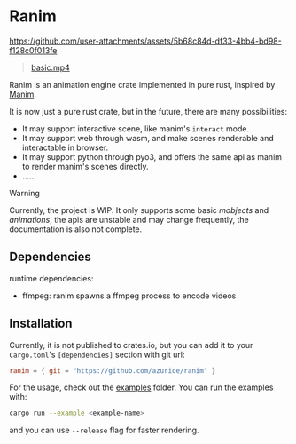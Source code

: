 # Ranim

https://github.com/user-attachments/assets/5b68c84d-df33-4bb4-bd98-f128c0f013fe

> [basic.mp4](./assets/basic.mp4)

Ranim is an animation engine crate implemented in pure rust, inspired by [Manim](https://github.com/3b1b/manim/tree/master).

It is now just a pure rust crate, but in the future, there are many possibilities:
- It may support interactive scene, like manim's `interact` mode.
- It may support web through wasm, and make scenes renderable and interactable in browser.
- It may support python through pyo3, and offers the same api as manim to render manim's scenes directly.
- ......

> [!WARNING]
> Currently, the project is WIP. It only supports some basic *mobjects* and *animations*, the apis are unstable and may change frequently, the documentation is also not complete.

## Dependencies

runtime dependencies:
- ffmpeg: ranim spawns a ffmpeg process to encode videos

## Installation

Currently, it is not published to crates.io, but you can add it to your `Cargo.toml`'s `[dependencies]` section with git url:

```toml
ranim = { git = "https://github.com/azurice/ranim" }
```

For the usage, check out the [examples](./examples) folder. You can run the examples with:

```bash
cargo run --example <example-name>
```

and you can use `--release` flag for faster rendering.
